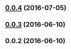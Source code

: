 <a name="0.0.4"></a>
## [0.0.4](https://github.com/cheminfo/pm2-bridge/compare/v0.0.3...v0.0.4) (2016-07-05)



<a name="0.0.3"></a>
## [0.0.3](https://github.com/cheminfo/pm2-bridge/compare/v0.0.2...v0.0.3) (2016-06-10)



<a name="0.0.2"></a>
## 0.0.2 (2016-06-10)



